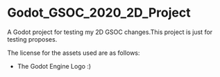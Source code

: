 # Godot_GSOC_2020_2D_Project

A Godot project for testing my 2D GSOC changes.This project is just for testing proposes.

The license for the assets used are as follows:
* The Godot Engine Logo :)
